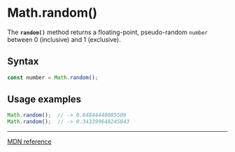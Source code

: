 # Math.random()

The **`random()`** method returns a floating-point, pseudo-random `number` between 0 (inclusive) and 1 (exclusive).

## Syntax

```js
const number = Math.random();
```

## Usage examples

```js
Math.random();  // -> 0.84844440085509
Math.random();  // -> 0.343399648245843
```

---

[MDN reference](https://developer.mozilla.org/en-US/docs/Web/JavaScript/Reference/Global_Objects/Math/random)
